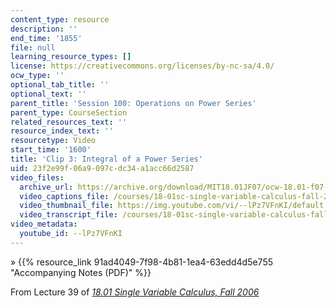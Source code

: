 ```yaml
---
content_type: resource
description: ''
end_time: '1855'
file: null
learning_resource_types: []
license: https://creativecommons.org/licenses/by-nc-sa/4.0/
ocw_type: ''
optional_tab_title: ''
optional_text: ''
parent_title: 'Session 100: Operations on Power Series'
parent_type: CourseSection
related_resources_text: ''
resource_index_text: ''
resourcetype: Video
start_time: '1600'
title: 'Clip 3: Integral of a Power Series'
uid: 23f2e99f-06a9-097c-dc34-a1acc66d2587
video_files:
  archive_url: https://archive.org/download/MIT18.01JF07/ocw-18.01-f07-lec39_300k.mp4
  video_captions_file: /courses/18-01sc-single-variable-calculus-fall-2010/6576381abf6a54aabb73a7ca0e9714c3_--lPz7VFnKI.vtt
  video_thumbnail_file: https://img.youtube.com/vi/--lPz7VFnKI/default.jpg
  video_transcript_file: /courses/18-01sc-single-variable-calculus-fall-2010/2feed45a9ad9a5989bc0558b8356294f_--lPz7VFnKI.pdf
video_metadata:
  youtube_id: --lPz7VFnKI
---
```


» {{% resource_link 91ad4049-7f98-4b81-1ea4-63edd4d5e755 "Accompanying Notes (PDF)" %}}

From Lecture 39 of [_18.01 Single Variable Calculus, Fall 2006_](/courses/18-01-single-variable-calculus-fall-2006/video_galleries/video-lectures)

